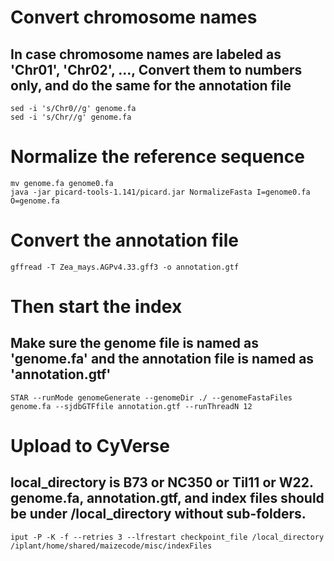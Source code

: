 # Convert chromosome names
## In case chromosome names are labeled as 'Chr01', 'Chr02', ..., Convert them to numbers only, and do the same for the annotation file

    sed -i 's/Chr0//g' genome.fa 
    sed -i 's/Chr//g' genome.fa

# Normalize the reference sequence

    mv genome.fa genome0.fa
    java -jar picard-tools-1.141/picard.jar NormalizeFasta I=genome0.fa O=genome.fa

# Convert the annotation file

    gffread -T Zea_mays.AGPv4.33.gff3 -o annotation.gtf

# Then start the index
## Make sure the genome file is named as 'genome.fa' and the annotation file is named as 'annotation.gtf'

    STAR --runMode genomeGenerate --genomeDir ./ --genomeFastaFiles genome.fa --sjdbGTFfile annotation.gtf --runThreadN 12

# Upload to CyVerse
## local_directory is B73 or NC350 or Til11 or W22. genome.fa, annotation.gtf, and index files should be under /local_directory without sub-folders.

    iput -P -K -f --retries 3 --lfrestart checkpoint_file /local_directory /iplant/home/shared/maizecode/misc/indexFiles
